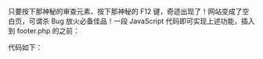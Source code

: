 只要按下那神秘的审查元素、按下那神秘的 F12 键，奇迹出现了！网站变成了空白页，可谓杀 Bug 放火必备佳品！一段 JavaScript 代码即可实现上述功能，插入到 footer.php 的之前：

代码如下：





<script>function fuckyou(){
 window.close(); //关闭当前窗口(防抽)
 window.location="about:blank"; //将当前窗口跳转置空白页
}
 function ck() {
 console.profile();
 console.profileEnd();
 //我们判断一下profiles里面有没有东西，如果有，肯定有人按F12了，没错！！
 if(console.clear) { console.clear() };
 if (typeof console.profiles =="object"){
 return console.profiles.length > 0;
 }
}
function hehe(){
if( (window.console && (console.firebug || console.table && /firebug/i.test(console.table()) )) || (typeof opera == 'object' && typeof opera.postError == 'function' && console.profile.length > 0)){
 fuckyou();
}
if(typeof console.profiles =="object"&&console.profiles.length > 0){
fuckyou();
}
}
hehe();
window.onresize = function(){
if((window.outerHeight-window.innerHeight)>200)
//判断当前窗口内页高度和窗口高度，如果差值大于200，那么呵呵
 fuckyou();
}</script>


